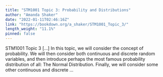 ```yaml
---
title: "STM1001 Topic 3: Probability and Distributions"
author: "Amanda Shaker"
date: "2022-01-11T02:46:16Z"
link: "https://bookdown.org/a_shaker/STM1001_Topic_3/"
length_weight: "11.1%"
pinned: false
---
```


STM1001 Topic 3 [...] In this topic, we will consider the concept of probability. We will then consider both continuous and discrete random variables, and then introduce perhaps the most famous probability distribution of all: The Normal Distribution. Finally, we will consider some other continuous and discrete ...
